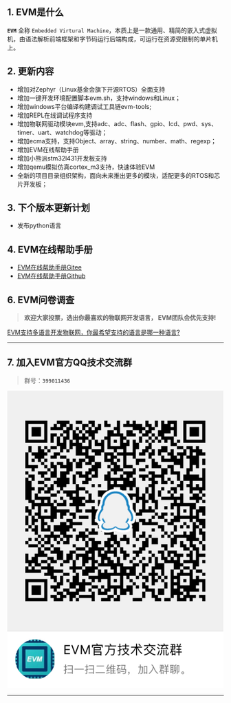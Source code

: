 ## 1. EVM是什么

 **`EVM`** 全称 `Embedded Virtural Machine`，本质上是一款通用、精简的嵌入式虚拟机，由语法解析前端框架和字节码运行后端构成，可运行在资源受限制的单片机上。

## 2. 更新内容

+ 增加对Zephyr（Linux基金会旗下开源RTOS）全面支持
+ 增加一键开发环境配置脚本evm.sh，支持windows和Linux；
+ 增加windows平台编译构建调试工具链evm-tools;
+ 增加REPL在线调试程序支持
+ 增加物联网驱动模块evm,支持adc、adc、flash、gpio、lcd、pwd、sys、timer、uart、watchdog等驱动；
+ 增加ecma支持，支持Object、array、string、number、math、regexp；
+ 增加EVM在线帮助手册
+ 增加小熊派stm32l431开发板支持
+ 增加qemu模拟仿真cortex_m3支持，快速体验EVM
+ 全新的项目目录组织架构，面向未来推出更多的模块，适配更多的RTOS和芯片开发板；


## 3. 下个版本更新计划

+ 发布python语言


## 4. EVM在线帮助手册

+ [EVM在线帮助手册Gitee](http://scriptiot.gitee.io/evm_doc/#/zh-cn/evm_what)
+ [EVM在线帮助手册Github](http://scriptiot.github.io/evm_doc/#/zh-cn/evm_what)


## 6. EVM问卷调查


> **欢迎大家投票，选出你最喜欢的物联网开发语言， EVM团队会优先支持!**

[EVM支持多语言开发物联网，你最希望支持的语言是哪一种语言?](https://www.wenjuan.com/s/Qre6Vf/)

---


## 7. 加入EVM官方QQ技术交流群


> 群号：**`399011436`**

![evm](./image/QQ.jpg)

---